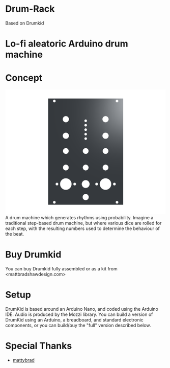 # Drum-Rack
Based on Drumkid

# Lo-fi aleatoric Arduino drum machine

# Concept
![image](https://github.com/HanalogInstruments/Drum-Rack/blob/main/Case/V1/Drum_Rack_Panel.png)
A drum machine which generates rhythms using probability. Imagine a traditional step-based drum machine, but where various dice are rolled for each step, with the resulting numbers used to determine the behaviour of the beat.

# Buy Drumkid
You can buy Drumkid fully assembled or as a kit from <mattbradshawdesign.com>

# Setup
DrumKid is based around an Arduino Nano, and coded using the Arduino IDE. Audio is produced by the Mozzi library. You can build a version of DrumKid using an Arduino, a breadboard, and standard electronic components, or you can build/buy the "full" version described below.

# Special Thanks
-   [mattybrad](https://github.com/mattybrad)

